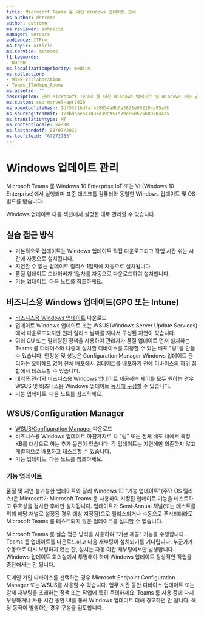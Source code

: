 ```yaml
---
title: Microsoft Teams 룸 대한 Windows 업데이트 관리
ms.author: dstrome
author: dstrome
ms.reviewer: sohailta
manager: serdars
audience: ITPro
ms.topic: article
ms.service: msteams
f1.keywords:
- NOCSH
ms.localizationpriority: medium
ms.collection:
- M365-collaboration
- Teams_ITAdmin_Rooms
ms.assetid: ''
description: 관리 Microsoft Teams 룸 대한 Windows 업데이트 및 Windows 기능 업데이트를 관리하는 방법에 대해 알아볼 수 있습니다.
ms.custom: seo-marvel-apr2020
ms.openlocfilehash: 1df5521bdfafe38854a0b6a3821e86218ce95a0b
ms.sourcegitcommit: 173bdbaea41893d39a951d79d050526b897044d5
ms.translationtype: MT
ms.contentlocale: ko-KR
ms.lasthandoff: 08/07/2022
ms.locfileid: "67272183"
---
```

# <a name="manage-windows-updates"></a>Windows 업데이트 관리

Microsoft Teams 룸 Windows 10 Enterprise IoT 또는 VL(Windows 10 Enterprise)에서 실행되며 표준 데스크톱 컴퓨터와 동일한 Windows 업데이트 및 OS 빌드를 받습니다.

Windows 업데이트 다음 섹션에서 설명한 대로 관리할 수 있습니다.

## <a name="hands-off-approach"></a>실습 접근 방식 

- 기본적으로 업데이트는 Windows 업데이트 직접 다운로드되고 작업 시간 쉬는 시간에 자동으로 설치됩니다.
- 지연할 수 없는 업데이트 릴리스 1일째에 자동으로 설치됩니다.
- 품질 업데이트 드라이버가 1일차를 자동으로 다운로드하여 설치합니다.
- 기능 업데이트. 다음 노트를 참조하세요.

## <a name="windows-updates-for-business-gpo-or-intune"></a>비즈니스용 Windows 업데이트(GPO 또는 Intune)  

- [비즈니스용 Windows 업데이트](/windows/deployment/update/waas-manage-updates-wufb) 다운로드
- 업데이트 Windows 업데이트 또는 WSUS(Windows Server Update Services)에서 다운로드되지만 원래 릴리스 날짜를 지나서 구성된 지연이 있습니다.
- 여러 OU 또는 필터링된 정책을 사용하여 관리자가 품질 업데이트 먼저 설치하는 Teams 룸 디바이스와 나중에 설치할 디바이스를 지정할 수 있는 배포 "링"을 만들 수 있습니다. 안정성 및 성능은 Configuration Manager Windows 업데이트 관리하는 오버헤드 없이 전체 배포에서 업데이트를 배포하기 전에 디바이스의 하위 집합에서 테스트할 수 있습니다.
- 대역폭 관리와 비즈니스용 Windows 업데이트 제공하는 제어를 모두 원하는 경우 WSUS 및 비즈니스용 Windows 업데이트 [동시에 구성할](/windows/deployment/update/waas-integrate-wufb) 수 있습니다.
- 기능 업데이트. 다음 노트를 참조하세요.

## <a name="wsusconfiguration-manager"></a>WSUS/Configuration Manager

- [WSUS/Configuration Manager](/windows/deployment/update/waas-manage-updates-configuration-manager) 다운로드
- 비즈니스용 Windows 업데이트 마찬가지로 각 "링" 또는 전체 배포 내에서 특정 KB를 대상으로 하는 추가 옵션이 있습니다. 각 업데이트는 지연에만 의존하지 않고 개별적으로 배포하고 테스트할 수 있습니다.
- 기능 업데이트. 다음 노트를 참조하세요.

### <a name="feature-updates"></a>기능 업데이트

품질 및 지연 불가능한 업데이트와 달리 Windows 10 "기능 업데이트"(주요 OS 릴리스)은 Microsoft가 Microsoft Teams 룸 사용하여 지정된 업데이트 기능을 테스트하고 유효성을 검사한 후에만 설치됩니다. 업데이트가 Semi-Annual 채널(또는 테스트를 위해 해당 채널로 설정된 경우 대상 지정됨)으로 릴리스되거나 수동으로 푸시되더라도 Microsoft Teams 룸 테스트되지 않은 업데이트를 설치할 수 없습니다.

Microsoft Teams 룸 실습 접근 방식을 사용하여 "기본 제공" 기능을 수행합니다. Teams 룸 업데이트를 다운로드하고 다음 재부팅이 설치되기를 기다립니다. 누군가가 수동으로 다시 부팅하지 않는 한, 설치는 자동 야간 재부팅에서만 발생합니다. Windows 업데이트 회의실에서 투명해야 하며 Windows 업데이트 정상적인 작업을 중단해서는 안 됩니다.

도메인 가입 디바이스를 선택하는 경우 Microsoft Endpoint Configuration Manager 또는 WSUS를 사용할 수 있습니다. 업무 시간 동안 디바이스 업데이트 또는 강제 재부팅을 초래하는 정책 또는 작업에 특히 주의하세요. Teams 룸 사용 중에 다시 부팅하거나 사용 시간 동안 UI를 통해 Windows 업데이트 대해 경고하면 안 됩니다. 해당 동작이 발생하는 경우 구성을 검토합니다.
